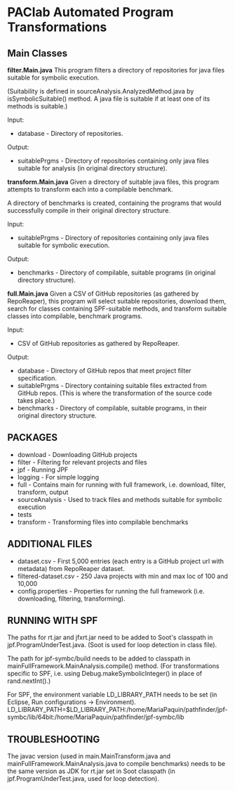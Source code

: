# PAClab Automated Program Transformations

## Main Classes

**filter.Main.java** 
This program filters a directory of repositories for java files suitable for symbolic execution. 

(Suitability is defined in sourceAnalysis.AnalyzedMethod.java by isSymbolicSuitable() method. A java file 
is suitable if at least one of its methods is suitable.)

Input:
 * database - Directory of repositories. 
 
Output:
 * suitablePrgms - Directory of repositories containing only java files suitable for analysis (in original directory structure). 
 
**transform.Main.java** 
Given a directory of suitable java files, this program attempts to transform each into a compilable benchmark.
 
A directory of benchmarks is created, containing the programs that would successfully compile in their original directory structure. 

Input:
 * suitablePrgms - Directory of repositories containing only java files suitable for symbolic execution. 
 
Output:
 * benchmarks - Directory of compilable, suitable programs (in original directory structure). 

**full.Main.java**
Given a CSV of GitHub repositories (as gathered by RepoReaper), this program will select suitable repositories, download them, search for classes containing SPF-suitable methods, and transform suitable classes into compilable, benchmark programs.

Input:
* CSV of GitHub repositories as gathered by RepoReaper.

Output:
 * database - Directory of GitHub repos that meet project filter specification.
 * suitablePrgms - Directory containing suitable files extracted from GitHub repos. (This is where the transformation of the source code takes place.)
 * benchmarks - Directory of compilable, suitable programs, in their original directory structure. 

## PACKAGES

 * download - Downloading GitHub projects
 * filter - Filtering for relevant projects and files
 * jpf - Running JPF
 * logging - For simple logging
 * full - Contains main for running with full framework, i.e. download, filter, transform, output
 * sourceAnalysis - Used to track files and methods suitable for symbolic execution
 * tests
 * transform - Transforming files into compilable benchmarks
 
## ADDITIONAL FILES

 * dataset.csv - First 5,000 entries (each entry is a GitHub project url with metadata) from RepoReaper dataset.
 * filtered-dataset.csv - 250 Java projects with min and max loc of 100 and 10,000
 * config.properties - Properties for running the full framework (i.e. downloading, filtering, transforming). 

## RUNNING WITH SPF

The paths for rt.jar and jfxrt.jar need to be added to Soot's classpath in jpf.ProgramUnderTest.java. (Soot is used for loop detection in class file). 

The path for jpf-symbc/build needs to be added to classpath in mainFullFramework.MainAnalysis.compile() method. (For transformations specific to SPF, i.e. using Debug.makeSymbolicInteger() in place of rand.nextInt().)

For SPF, the environment variable LD_LIBRARY_PATH needs to be set (in Eclipse, Run configurations -> Environment).
LD_LIBRARY_PATH=$LD_LIBRARY_PATH:/home/MariaPaquin/pathfinder/jpf-symbc/lib/64bit:/home/MariaPaquin/pathfinder/jpf-symbc/lib

## TROUBLESHOOTING

The javac version (used in main.MainTransform.java and mainFullFramework.MainAnalysis.java to compile benchmarks) needs to be the same version as JDK for rt.jar set in Soot classpath (in jpf.ProgramUnderTest.java, used for loop detection). 


 

